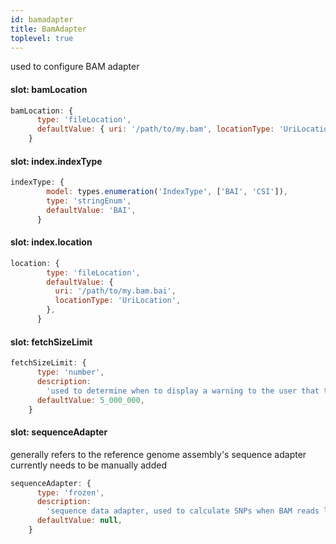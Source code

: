 ```yaml
---
id: bamadapter
title: BamAdapter
toplevel: true
---
```


used to configure BAM adapter

#### slot: bamLocation

```js
bamLocation: {
      type: 'fileLocation',
      defaultValue: { uri: '/path/to/my.bam', locationType: 'UriLocation' },
    }
```

#### slot: index.indexType

```js
indexType: {
        model: types.enumeration('IndexType', ['BAI', 'CSI']),
        type: 'stringEnum',
        defaultValue: 'BAI',
      }
```

#### slot: index.location

```js
location: {
        type: 'fileLocation',
        defaultValue: {
          uri: '/path/to/my.bam.bai',
          locationType: 'UriLocation',
        },
      }
```

#### slot: fetchSizeLimit

```js
fetchSizeLimit: {
      type: 'number',
      description:
        'used to determine when to display a warning to the user that too much data will be fetched',
      defaultValue: 5_000_000,
    }
```

#### slot: sequenceAdapter

generally refers to the reference genome assembly's sequence adapter
currently needs to be manually added

```js
sequenceAdapter: {
      type: 'frozen',
      description:
        'sequence data adapter, used to calculate SNPs when BAM reads lacking MD tags',
      defaultValue: null,
    }
```
